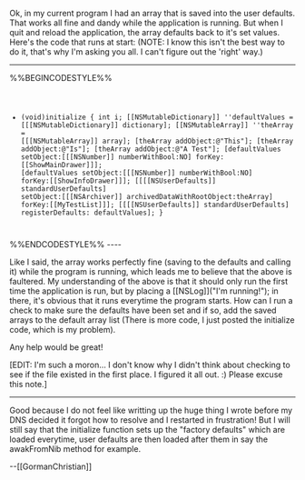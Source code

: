Ok, in my current program I had an array that is saved into the user defaults.  That works all fine and dandy while the application is running.  But when I quit and reload the application, the array defaults back to it's set values.  Here's the code that runs at start: (NOTE:  I know this isn't the best way to do it, that's why I'm asking you all.  I can't figure out the 'right' way.)

----
%%BEGINCODESTYLE%%
<code>
+ (void)initialize {
    int i;
    [[NSMutableDictionary]] ''defaultValues = [[[NSMutableDictionary]] dictionary];
    [[NSMutableArray]] ''theArray = [[[NSMutableArray]] array];
        [theArray addObject:@"This"];
        [theArray addObject:@"Is"];
        [theArray addObject:@"A Test"];
    [defaultValues setObject:[[[NSNumber]] numberWithBool:NO] forKey:[[ShowMainDrawer]]];
    [defaultValues setObject:[[[NSNumber]] numberWithBool:NO] forKey:[[ShowInfoDrawer]]];
    [[[[NSUserDefaults]] standardUserDefaults] setObject:[[[NSArchiver]] archivedDataWithRootObject:theArray] forKey:[[MyTestList]]];
    [[[[NSUserDefaults]] standardUserDefaults] registerDefaults: defaultValues];
}
</code>
%%ENDCODESTYLE%%
----

Like I said, the array works perfectly fine (saving to the defaults and calling it) while the program is running, which leads me to believe that the above is faultered.  My understanding of the above is that it should only run the first time the application is run, but by placing a [[NSLog]]("I'm running!"); in there, it's obvious that it runs everytime the program starts.  How can I run a check to make sure the defaults have been set and if so, add the saved arrays to the default array list (There is more code, I just posted the initialize code, which is my problem).

Any help would be great!

[EDIT:  I'm such a moron...  I don't know why I didn't think about checking to see if the file existed in the first place.  I figured it all out.  :)  Please excuse this note.]

----
Good because I do not feel like writting up the huge thing I wrote before my DNS decided it forgot how to resolve and I restarted in frustration! But I will still say that the initialize function sets up the "factory defaults" which are loaded everytime, user defaults are then loaded after them in say the awakFromNib method for example.

--[[GormanChristian]]